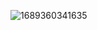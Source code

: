 ![1689360341635](https://github.com/dxxpraj/React-Navbar/assets/101711317/265538c1-246a-4353-94fb-737e33425e52)
